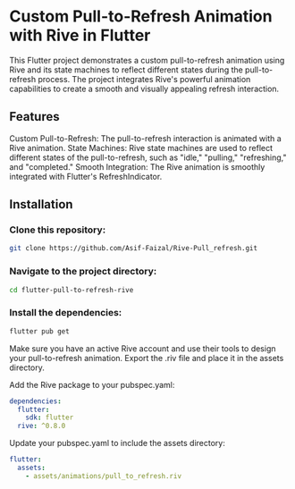 # Custom Pull-to-Refresh Animation with Rive in Flutter

This Flutter project demonstrates a custom pull-to-refresh animation using Rive and its state machines to reflect different states during the pull-to-refresh process. The project integrates Rive's powerful animation capabilities to create a smooth and visually appealing refresh interaction.

## Features

Custom Pull-to-Refresh: The pull-to-refresh interaction is animated with a Rive animation.
State Machines: Rive state machines are used to reflect different states of the pull-to-refresh, such as "idle," "pulling," "refreshing," and "completed."
Smooth Integration: The Rive animation is smoothly integrated with Flutter's RefreshIndicator.

## Installation

### Clone this repository:
```bash
git clone https://github.com/Asif-Faizal/Rive-Pull_refresh.git
```

### Navigate to the project directory:
```bash
cd flutter-pull-to-refresh-rive
```

### Install the dependencies:
```bash
flutter pub get
```

Make sure you have an active Rive account and use their tools to design your pull-to-refresh animation. Export the .riv file and place it in the assets directory.

Add the Rive package to your pubspec.yaml:
```yaml
dependencies:
  flutter:
    sdk: flutter
  rive: ^0.8.0
```

Update your pubspec.yaml to include the assets directory:
```yaml
flutter:
  assets:
    - assets/animations/pull_to_refresh.riv
```
